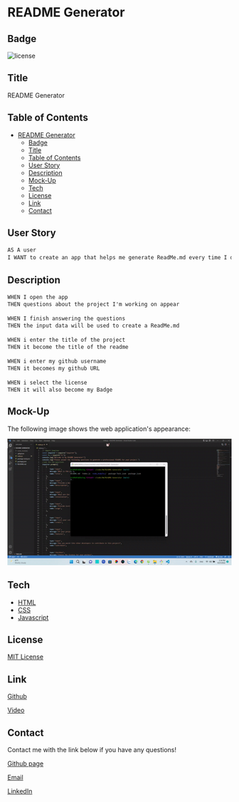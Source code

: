 # README Generator


## Badge
![license](https://img.shields.io/badge/license-MIT-brightgreen)

## Title
README Generator
## Table of Contents
- [README Generator](#readme-generator)
  - [Badge](#badge)
  - [Title](#title)
  - [Table of Contents](#table-of-contents)
  - [User Story](#user-story)
  - [Description](#description)
  - [Mock-Up](#mock-up)
  - [Tech](#tech)
  - [License](#license)
  - [Link](#link)
  - [Contact](#contact)

## User Story
```md
AS A user
I WANT to create an app that helps me generate ReadMe.md every time I do a new project.
```

## Description
```
WHEN I open the app 
THEN questions about the project I'm working on appear

WHEN I finish answering the questions
THEN the input data will be used to create a ReadMe.md 

WHEN i enter the title of the project 
THEN it become the title of the readme

WHEN i enter my github username 
THEN it becomes my github URL

WHEN i select the license 
THEN it will also become my Badge
```
## Mock-Up
The following image shows the web application's appearance:

<img src="./pictures/README_GEN.gif">

## Tech
- [HTML](https://developer.mozilla.org/en-US/docs/Web/HTML)
- [CSS](https://developer.mozilla.org/en-US/docs/Web/CSS)
- [Javascript](https://developer.mozilla.org/en-US/docs/Web/javascript)

## License
[MIT License](LICENSE.txt)

## Link
[Github](https://github.com/minhkhoinguy/README-Generator)

[Video](https://drive.google.com/file/d/1Oy89v9bEq5kP6MbNoVMG9IDXaL-Nws_Y/view?usp=sharing/)

## Contact
Contact me with the link below if you have any questions!

[Github page](https://github.com/minhkhoinguy)

[Email](mailto:minhkhoinguy@gmail.com)

[LinkedIn](https://www.linkedin.com/in/minhkhoi-nguyen-3a8b82237/)
